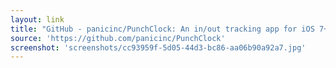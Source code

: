 ```yaml
---
layout: link
title: "GitHub - panicinc/PunchClock: An in/out tracking app for iOS 7+ that uses iBeacon and Geofencing."
source: 'https://github.com/panicinc/PunchClock'
screenshot: 'screenshots/cc93959f-5d05-44d3-bc86-aa06b90a92a7.jpg'
---
```


